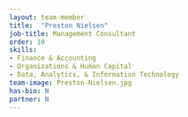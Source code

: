 ```yaml
---
layout: team-member
title:  "Preston Nielsen"
job-title: Management Consultant
order: 10
skills:
- Finance & Accounting
- Organizations & Human Capital
- Data, Analytics, & Information Technology
team-image: Preston-Nielsen.jpg
has-bio: N
partner: N
---
```


